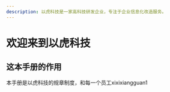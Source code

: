 ```yaml
---
description: 以虎科技是一家高科技研发企业，专注于企业信息化改造服务。
---
```


# 欢迎来到以虎科技

## 这本手册的作用

本手册是以虎科技的规章制度，和每一个员工xixixiangguan1

